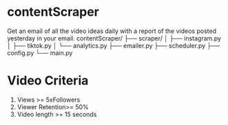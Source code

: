 # contentScraper
Get an email of all the video ideas daily with a report of the videos posted yesterday in your email.
contentScraper/
├── scraper/
│   ├── instagram.py
│   ├── tiktok.py
│   └── analytics.py
├── emailer.py
├── scheduler.py
├── config.py
└── main.py

# Video Criteria
1. Views >= 5xFollowers
2. Viewer Retention>= 50%
3. Video length >= 15 seconds